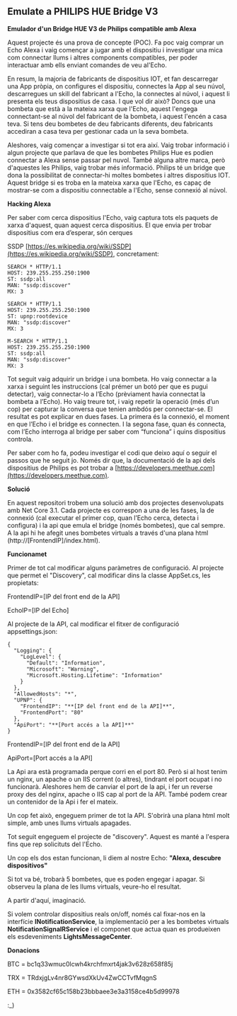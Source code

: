﻿## Emulate a PHILIPS HUE Bridge V3

**Emulador d'un Bridge HUE V3 de Philips compatible amb Alexa**

Aquest projecte és una prova de concepte (POC). Fa poc vaig comprar un Echo Alexa i vaig començar a jugar amb el dispositiu i investigar una mica com connectar llums i altres components compatibles, per poder interactuar amb ells enviant comandes de veu al'Echo.

En resum, la majoria de fabricants de dispositius IOT, et fan descarregar una App pròpia, on configures el dispositiu, connectes la App al seu núvol, descarregues un skill del fabricant a l'Echo, la connectes al núvol, i aquest li presenta els teus dispositius de casa. I que vol dir això? Doncs que una bombeta que està a la mateixa xarxa que l'Echo, aquest l'engega connectant-se al núvol del fabricant de la bombeta, i aquest l'encén a casa teva. Si tens deu bombetes de deu fabricants diferents, deu fabricants accediran a casa teva per gestionar cada un la seva bombeta.

Aleshores, vaig començar a investigar si tot era així. Vaig trobar informació i algun projecte que parlava de que les bombetes Philips Hue es podien connectar a Alexa sense passar pel nuvol. També alguna altre marca, però d'aquestes les Philips, vaig trobar més informació. Philips té un bridge que dona la possibilitat de connectar-hi moltes bombetes i altres dispositius IOT. Aquest bridge si es troba en la mateixa xarxa que l'Echo, es capaç de mostrar-se com a dispositiu connectable a l'Echo, sense connexió al núvol.

**Hacking Alexa**

Per saber com cerca dispositius l'Echo, vaig captura tots els paquets de xarxa d'aquest, quan aquest cerca dispositius. El que envia per trobar dispositius com era d’esperar, són cerques

 SSDP [https://es.wikipedia.org/wiki/SSDP](https://es.wikipedia.org/wiki/SSDP), concretament:

    SEARCH * HTTP/1.1
    HOST: 239.255.255.250:1900
    ST: ssdp:all
    MAN: "ssdp:discover"
    MX: 3

    SEARCH * HTTP/1.1
    HOST: 239.255.255.250:1900
    ST: upnp:rootdevice
    MAN: "ssdp:discover"
    MX: 3

    M-SEARCH * HTTP/1.1
    HOST: 239.255.255.250:1900
    ST: ssdp:all
    MAN: "ssdp:discover"
    MX: 3

Tot seguit vaig adquirir un bridge i una bombeta. Ho vaig connectar a la xarxa i seguint les instruccions (cal prémer un botó per que es pugui detectar), vaig connectar-lo a l’Echo (prèviament havia connectat la bombeta a l’Echo). Ho vaig treure tot, i vaig repetir la operació (més d’un cop) per capturar la conversa que tenien ambdós per connectar-se. El resultat es pot explicar en dues fases. La primera és la connexió, el moment en que l’Echo i el bridge es connecten. I la segona fase, quan és connecta, com l’Echo interroga al bridge per saber com “funciona” i quins dispositius controla.

Per saber com ho fa, podeu investigar el codi que deixo aquí o seguir el passos que he seguit jo. Només dir que, la documentació de la api dels dispositius de Philips es pot trobar a [https://developers.meethue.com](https://developers.meethue.com).

**Solució**

En aquest repositori trobem una solució amb dos projectes desenvolupats amb Net Core 3.1. Cada projecte es correspon a una de les fases, la de connexió (cal executar el primer cop, quan l’Echo cerca, detecta i configura) i la api que emula el bridge (només bombetes), que cal sempre. A la api hi he afegit unes bombetes virtuals a través d'una plana html (http://[FrontendIP]/index.html).

**Funcionamet**

Primer de tot cal modificar alguns paràmetres de configuració. Al projecte que permet el "Discovery", cal modificar dins la classe AppSet.cs, les propietats:

FrontendIP=[IP del front end de la API]

EchoIP=[IP del Echo]

Al projecte de la API, cal modificar el fitxer de configuració appsettings.json:


    {
      "Logging": {
        "LogLevel": {
          "Default": "Information",
          "Microsoft": "Warning",
          "Microsoft.Hosting.Lifetime": "Information"
        }
      },
      "AllowedHosts": "*",
      "UPNP": {
        "FrontendIP": "**[IP del front end de la API]**",
        "FrontendPort": "80"
      },
      "ApiPort": "**[Port accés a la API]**"
    }

FrontendIP=[IP del front end de la API]

ApiPort=[Port accés a la API]

La Api ara està programada perque corri en el port 80. Però si al host tenim un nginx, un apache o un IIS corrent (o altres), tindrant el port ocupat i no funcionarà. Aleshores hem de canviar el port de la api, i fer un reverse proxy des del nginx, apache o IIS cap al port de la API. També podem crear un contenidor de la Api i fer el mateix.

Un cop fet això, engeguem primer de tot la API. S'obrirà una plana html molt simple, amb unes llums virtuals apagades.

Tot seguit engeguem el projecte de "discovery". Aquest es manté a l'espera fins que rep solicituts del l'Echo.

Un cop els dos estan funcionan, li diem al nostre Echo:
**"Alexa, descubre dispositivos"**

Si tot va bé, trobarà 5 bombetes, que es poden engegar i apagar. Si observeu la plana de les llums virtuals, veure-ho el resultat.

A partir d'aquí, imaginació. 

Si volem controlar dispositius reals on/off, només cal fixar-nos en la interfície **INotificationService**, la implementació per a les bombetes virtuals **NotificationSignalRService** i el componet que actua quan es produeixen els esdeveniments **LightsMessageCenter**.

**Donacions**

BTC = bc1q33wmuc0lcwh4krchfmxrt4jak3v628z658f85j

TRX = TRdxjgLv4nr8GYwsdXkUv4ZwCCTvfMqgnS

ETH = 0x3582cf65c158b23bbbaee3e3a3158ce4b5d99978



:_)
